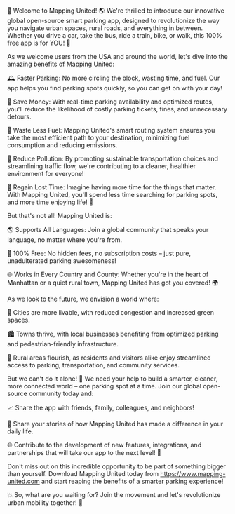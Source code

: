 🚀 Welcome to Mapping United! 🌎 We're thrilled to introduce our innovative global open-source smart parking app, designed to revolutionize the way you navigate urban spaces, rural roads, and everything in between. Whether you drive a car, take the bus, ride a train, bike, or walk, this 100% free app is for YOU! 🌟

As we welcome users from the USA and around the world, let's dive into the amazing benefits of Mapping United:

🕰️ Faster Parking: No more circling the block, wasting time, and fuel. Our app helps you find parking spots quickly, so you can get on with your day!

💸 Save Money: With real-time parking availability and optimized routes, you'll reduce the likelihood of costly parking tickets, fines, and unnecessary detours.

🌟 Waste Less Fuel: Mapping United's smart routing system ensures you take the most efficient path to your destination, minimizing fuel consumption and reducing emissions.

🌿 Reduce Pollution: By promoting sustainable transportation choices and streamlining traffic flow, we're contributing to a cleaner, healthier environment for everyone!

💸 Regain Lost Time: Imagine having more time for the things that matter. With Mapping United, you'll spend less time searching for parking spots, and more time enjoying life! 🌈

But that's not all! Mapping United is:

🌎 Supports All Languages: Join a global community that speaks your language, no matter where you're from.

💯 100% Free: No hidden fees, no subscription costs – just pure, unadulterated parking awesomeness!

🌐 Works in Every Country and County: Whether you're in the heart of Manhattan or a quiet rural town, Mapping United has got you covered! 🌍

As we look to the future, we envision a world where:

🚀 Cities are more livable, with reduced congestion and increased green spaces.

🏙️ Towns thrive, with local businesses benefiting from optimized parking and pedestrian-friendly infrastructure.

🌳 Rural areas flourish, as residents and visitors alike enjoy streamlined access to parking, transportation, and community services.

But we can't do it alone! 🤝 We need your help to build a smarter, cleaner, more connected world – one parking spot at a time. Join our global open-source community today and:

📈 Share the app with friends, family, colleagues, and neighbors!

💬 Share your stories of how Mapping United has made a difference in your daily life.

🌐 Contribute to the development of new features, integrations, and partnerships that will take our app to the next level! 🚀

Don't miss out on this incredible opportunity to be part of something bigger than yourself. Download Mapping United today from https://www.mapping-united.com and start reaping the benefits of a smarter parking experience!

💥 So, what are you waiting for? Join the movement and let's revolutionize urban mobility together! 🚀